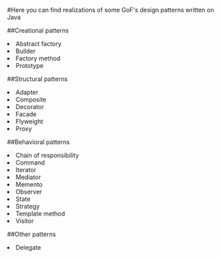 #Here you can find realizations of some GoF's design patterns written on Java

##Creational patterns
<li> Abstract factory
<li> Builder
<li> Factory method
<li> Prototype

##Structural patterns
<li> Adapter
<li> Composite
<li> Decorator
<li> Facade
<li> Flyweight
<li> Proxy

##Behavioral patterns
<li> Chain of responsibility
<li> Command
<li> Iterator
<li> Mediator
<li> Memento
<li> Observer
<li> State
<li> Strategy
<li> Template method
<li> Visitor

##Other patterns
<li> Delegate
